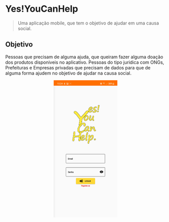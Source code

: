 # Yes!YouCanHelp
> Uma aplicação mobile, que tem o objetivo de ajudar em uma causa social.

## Objetivo
Pessoas que precisam de alguma ajuda, que queiram fazer alguma doação dos produtos disponiveis no aplicativo.
Pessoas do tipo juridica com ONGs, Prefeituras e Empresas privadas que precisam de dados para que de alguma forma ajudem no objetivo de ajudar na causa social.

<div class="container" style="display: flex; width: 100%; justify-content:center; align-items: center; flex-direction: row">
        <img src="fotosreadme/login_image.jpg"
            alt="login screen"
            width="200" height="430" />
</div>

